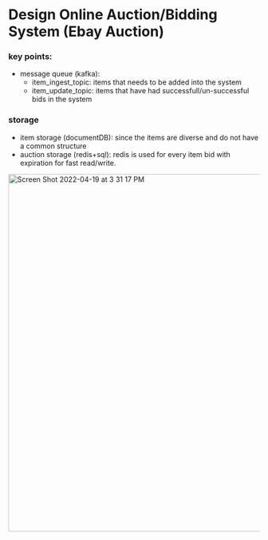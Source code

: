 # Design Online Auction/Bidding System (Ebay Auction)

### key points:
  - message queue (kafka): 
      - item_ingest_topic: items that needs to be added into the system
      - item_update_topic: items that have had successfull/un-successful bids in the system

### storage
  - item storage (documentDB): since the items are diverse and do not have a common structure
  - auction storage (redis+sql): redis is used for every item bid with expiration for fast read/write.



<img width="717" alt="Screen Shot 2022-04-19 at 3 31 17 PM" src="https://user-images.githubusercontent.com/11614469/164081259-e645c643-56f2-409b-9906-9e6a160ff30e.png">
